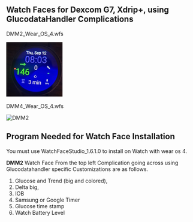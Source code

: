 ## Watch Faces for Dexcom G7, Xdrip+, using GlucodataHandler Complications

DMM2_Wear_OS_4.wfs

![DMM2](https://raw.githubusercontent.com/sderaps/DMM/main/DMM2_Dexcom_G7_Xdrip.jpg)


DMM4_Wear_OS_4.wfs

![DMM2]((https://github.com/sderaps/DMM/blob/main/DMM4_DexcomG7_Xdrip.jpg))



## Program Needed for Watch Face Installation
You must use WatchFaceStudio_1.6.1.0 to install on Watch with wear os 4.

**DMM2** Watch Face From the top left Complication going across using Glucodatahandler specific Customizations are as follows.

1. Glucose and Trend (big and colored),
2. Delta big,
3. IOB
4. Samsung or Google Timer
5. Glucose time stamp
6. Watch Battery Level


